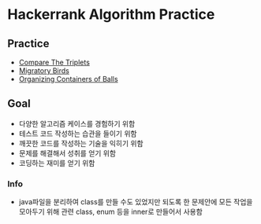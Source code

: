 # Hackerrank Algorithm Practice

## Practice
- [Compare The Triplets][compare-the-triplets]
- [Migratory Birds][migratory-birds]
- [Organizing Containers of Balls][organizing-containers-of-balls]

## Goal
- 다양한 알고리즘 케이스를 경험하기 위함
- 테스트 코드 작성하는 습관을 들이기 위함
- 깨끗한 코드를 작성하는 기술을 익히기 위함
- 문제를 해결해서 성취를 얻기 위함
- 코딩하는 재미를 얻기 위함

### Info
- java파일을 분리하여 class를 만들 수도 있었지만 되도록 한 문제안에 모든 작업을 모아두기 위해 관련 class, enum 등을 inner로 만들어서 사용함

[compare-the-triplets]:https://www.hackerrank.com/challenges/compare-the-triplets/problem
[migratory-birds]:https://www.hackerrank.com/challenges/migratory-birds/problem
[organizing-containers-of-balls]:https://www.hackerrank.com/challenges/organizing-containers-of-balls/problem